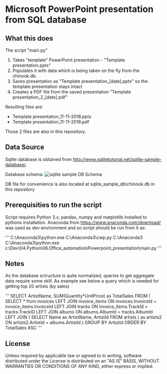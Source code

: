 # Microsoft PowerPoint presentation from SQL database


## What this does
The script "main.py"
1. Takes "template" PowerPoint presentation - "Template presentation.pptx"
2. Populates it with data which is being taken on the fly from the chinook.db. 
3. Saves presentation as "Template presentation_[date].pptx" so the template presentation stays intact
4. Creates a PDF file from the saved presentation "Template presentation_2_[date].pdf"

Resulting files are: 
- Template presentation_11-11-2018.pptx
- Template presentation_11-11-2018.pdf

Those 2 files are also in this repository.

## Data Source

Sqlite database is obtained from http://www.sqlitetutorial.net/sqlite-sample-database/. 

Database schema: ![sqlite sample DB Schema](http://www.sqlitetutorial.net/wp-content/uploads/2015/11/sqlite-sample-database-color.jpg)

DB file for convenience is also located at sqlite_sample_db\chinook.db in this repository

## Prerequisities to run the script

Script requires Python 3.x, pandas, numpy and matplotlib installed to pythons installation.
Anaconda from https://www.anaconda.com/download/ was used as dev environment and so script should be run from it as:

'''
    C:\Anaconda3\python.exe  C:\Anaconda3\cwp.py C:\Anaconda3 C:\Anaconda3\python.exe c:\Dev\04.Python\06.Office_automation\Powerpoint_presentation\main.py 
'''


## Notes 

As the database sctructure is quite normalized, queries to get aggregate data require some skill.
As example see below a query which is needed for getting top 20 artists (by sales)

'''
    SELECT ArtistName, SUM(Quantity*UnitPrice) as TotalSales
    FROM (
        SELECT * from invoices
        LEFT JOIN invoice_items ON invoices.InvoiceId = invoice_items.InvoiceId
        LEFT JOIN tracks ON invoice_items.TrackId = tracks.TrackID
        LEFT JOIN albums ON albums.AlbumId = tracks.AlbumId
        LEFT JOIN (
            SELECT Name as ArtistName, ArtistId
            FROM artists
        ) as artists2
        ON artists2.ArtistId = albums.ArtistId
    )
    GROUP BY ArtistId
    ORDER BY TotalSales ASC
'''

## License
Unless required by applicable law or agreed to in writing, software distributed under the License is distributed on an "AS IS" BASIS, WITHOUT WARRANTIES OR CONDITIONS OF ANY KIND, either express or implied.
